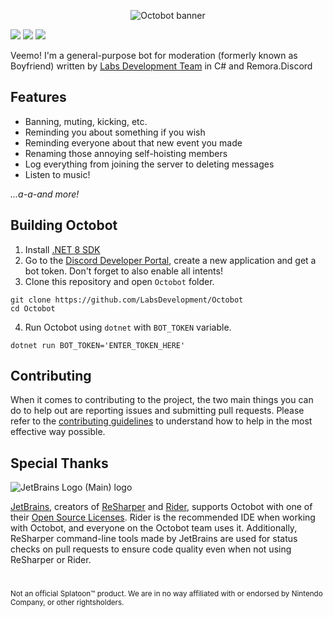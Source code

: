 <p align="center">
    <img src="https://cdn.mctaylors.ru/octobot-banner.png" alt="Octobot banner"/>
</p>

<a href="https://github.com/LabsDevelopment/Octobot/blob/master/LICENSE"><img src="https://img.shields.io/github/license/LabsDevelopment/Octobot?logo=git"></img></a>
<a href="https://github.com/Remora/Remora.Discord"><img src="https://img.shields.io/badge/powered_by-Remora.Discord-blue"></img></a>
<a href="https://github.com/LabsDevelopment/Octobot/commit/master"><img src="https://img.shields.io/github/last-commit/LabsDevelopment/Octobot?logo=github"></img></a>

Veemo! I'm a general-purpose bot for moderation (formerly known as Boyfriend) written by [Labs Development Team](https://github.com/LabsDevelopment) in C# and Remora.Discord

## Features

* Banning, muting, kicking, etc.
* Reminding you about something if you wish
* Reminding everyone about that new event you made
* Renaming those annoying self-hoisting members
* Log everything from joining the server to deleting messages
* Listen to music!

*...a-a-and more!*

## Building Octobot

1. Install [.NET 8 SDK](https://dotnet.microsoft.com/en-us/download/dotnet/8.0)
2. Go to the [Discord Developer Portal](https://discord.com/developers), create a new application and get a bot token. Don't forget to also enable all intents!
3. Clone this repository and open `Octobot` folder.
```
git clone https://github.com/LabsDevelopment/Octobot
cd Octobot
```
4. Run Octobot using `dotnet` with `BOT_TOKEN` variable.
```
dotnet run BOT_TOKEN='ENTER_TOKEN_HERE'
```

## Contributing

When it comes to contributing to the project, the two main things you can do to help out are reporting issues and
submitting pull requests. Please refer to the [contributing guidelines](CONTRIBUTING.md) to understand how to help in
the most effective way possible.

## Special Thanks

![JetBrains Logo (Main) logo](https://resources.jetbrains.com/storage/products/company/brand/logos/jb_beam.svg)

[JetBrains](https://www.jetbrains.com/), creators of [ReSharper](https://www.jetbrains.com/resharper)
and [Rider](https://www.jetbrains.com/rider), supports Octobot with one of
their [Open Source Licenses](https://jb.gg/OpenSourceSupport).
Rider is the recommended IDE when working with Octobot, and everyone on the Octobot team uses it.
Additionally, ReSharper command-line tools made by JetBrains are used for status checks on pull requests to ensure code
quality even when not using ReSharper or Rider.

#
<sup>Not an official Splatoon™ product. We are in no way affiliated with or endorsed by Nintendo Company, or other rightsholders.</sup>
